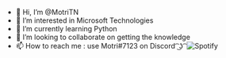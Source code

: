 - 👋 Hi, I’m @MotriTN
- 👀 I’m interested in Microsoft Technologies
- 🌱 I’m currently learning Python
- 💞️ I’m looking to collaborate on getting the knowledge
- 📫 How to reach me : use Motri#7123 on Discord  ͡ ͜ʖ ͡ 
![Spotify](https://spotify-recently-played-readme.vercel.app/api?user=lmkhn8196tjt5dkp8cxa9xw9v&count=1)

<!---
Mohamedtrigui/MotriTN is a ✨ special ✨ repository because its `README.md` (this file) appears on your GitHub profile.
You can click the Preview link to take a look at your changes.
--->
